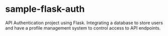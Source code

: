 # sample-flask-auth
API Authentication project using Flask. Integrating a database to store users and have a profile management system to control access to API endpoints.
